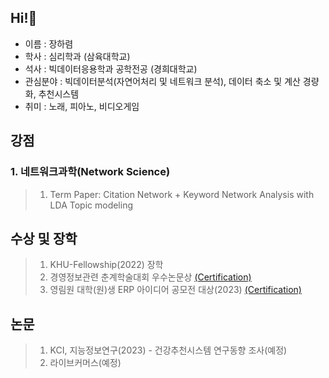 ## Hi!👋


- 이름 : 장하렴 </br>
- 학사 : 심리학과 (삼육대학교) </br>
- 석사 : 빅데이터응용학과 공학전공 (경희대학교) </br>
- 관심분야 : 빅데이터분석(자연어처리 및 네트워크 분석), 데이터 축소 및 계산 경량화, 추천시스템
- 취미 : 노래, 피아노, 비디오게임

## 강점
### 1. 네트워크과학(Network Science)
> 1. Term Paper: Citation Network + Keyword Network Analysis with LDA Topic modeling </br>


## 수상 및 장학
> 1. KHU-Fellowship(2022) 장학 <br>
> 2. 경영정보관련 춘계학술대회 우수논문상 [(Certification)](https://github.com/CocoRoF/CocoRoF/blob/main/ImageFile/%EA%B2%BD%EC%98%81%EC%A0%95%EB%B3%B4%EA%B4%80%EB%A0%A8%ED%95%99%ED%9A%8C_%EC%9A%B0%EC%88%98%EB%85%BC%EB%AC%B8%EC%83%81.jpg?raw=true)<br>
> 3. 영림원 대학(원)생 ERP 아이디어 공모전 대상(2023) [(Certification)](https://github.com/CocoRoF/CocoRoF/blob/main/ImageFile/%EC%98%81%EB%A6%BC%EC%9B%90ERP%EA%B3%B5%EB%AA%A8%EC%A0%84_%EB%8C%80%EC%83%81.jpg?raw=true)<br>

## 논문
> 1. KCI, 지능정보연구(2023) - 건강추천시스템 연구동향 조사(예정) </br>
> 2. 라이브커머스(예정)

